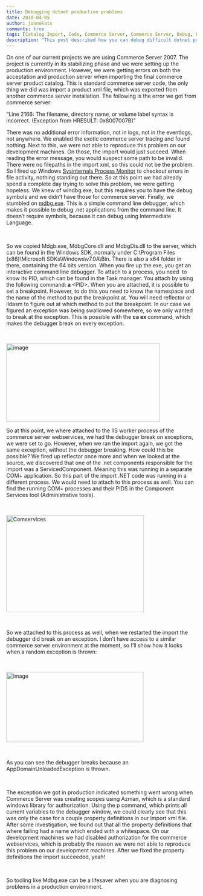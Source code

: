 ```yaml
---
title: Debugging dotnet production problems
date: 2010-04-05
author: jonnekats
comments: true
tags: [Catalog Import, Code, Commerce Server, Commerce Server, Debug, Error, Msdbg, Production]
description: "This post described how you can debug difficult dotnet problems in production environments. To illustrate this I’ll describe how we solved a problem we had with Microsoft Commerce Server in production."
---
```

On one of our current projects we are using Commerce Server 2007. The project is currently in its stabilizing phase and we were setting up the production environment. However, we were getting errors on both the acceptation and production server when importing the final commerce server product catalog. This is standard commerce server code, the only thing we did was import a product xml file, which was exported from another commerce server installation. The following is the error we got from commerce server:

“Line 2166: The filename, directory name, or volume label syntax is incorrect. (Exception from HRESULT: 0x8007007B)”

There was no additional error information, not in logs, not in the eventlogs, not anywhere. We enabled the exotic commerce server tracing and found nothing. Next to this, we were not able to reproduce this problem on our development machines. On those, the import would just succeed. When reading the error message, you would suspect some path to be invalid. There were no filepaths in the import xml, so this could not be the problem. So I fired up Windows <a href="http://technet.microsoft.com/en-us/sysinternals/bb545046.aspx" target="_blank">Sysinternals Process Monitor</a> to checkout errors in file activity, nothing standing out there. So at this point we had already spend a complete day trying to solve this problem, we were getting hopeless. We knew of windbg.exe, but this requires you to have the debug symbols and we didn’t have those for commerce server. Finally, we stumbled on <a href="http://msdn.microsoft.com/en-us/library/ms229861.aspx" target="_blank">mdbg.exe</a>. This is a simple command line debugger, which makes it possible to debug .net applications from the command line. It doesn’t require symbols, because it can debug using Intermediate Language. </p>  <p>&#160;</p>  <p>So we copied Mdgb.exe, MdbgCore.dll and MdbgDis.dll to the server, which can be found in the Windows SDK, normally under C:\Program Files (x86)\Microsoft SDKs\Windows\v7.0A\Bin. There is also a x64 folder in there, containing the 64 bits version. When you fire up the exe, you get an interactive command line debugger. To attach to a process, you need&#160; to know its PID, which can be found in the Task manager. You attach by using the following command: <strong>a </strong>&lt;PID&gt;. When you are attached, it is possible to set a breakpoint. However, to do this you need to know the namespace and the name of the method to put the breakpoint at. You will need reflector or ildasm to figure out at which method to put the breakpoint. In our case we figured an exception was being swallowed somewhere, so we only wanted to break at the exception. This is possible with the <strong>ca ex </strong>command, which makes the debugger break on every exception.</p>  <p>&#160;</p>  <p><a href="http://jonnekats.files.wordpress.com/2010/04/image.png"><img style="display:inline;border-width:0;" title="image" border="0" alt="image" src="http://jonnekats.files.wordpress.com/2010/04/image_thumb.png" width="406" height="207" /></a> </p>  <p>So at this point, we where attached to the IIS worker process of the commerce server webservices, we had the debugger break on exceptions, we were set to go. However, when we ran the import again, we got the same exception, without the debugger breaking. How could this be possible? We fired up reflector once more and when we looked at the source, we discovered that one of the .net components responsible for the import was a ServicedComponent. Meaning this was running in a separate COM+ application. So this part of the import .NET code was running in a different process. We would need to attach to this process as well. You can find the running COM+ processes and their PIDS in the Component Services tool (Administrative tools). </p>  <p>&#160;</p>  <p><a href="http://jonnekats.files.wordpress.com/2010/04/comservices.png"><img style="display:inline;border-width:0;" title="Comservices" border="0" alt="Comservices" src="http://jonnekats.files.wordpress.com/2010/04/comservices_thumb.png" width="364" height="256" /></a> </p>  <p>&#160;</p>  <p>So we attached to this process as well, when we restarted the import the debugger did break on an exception. I don’t have access to a similar commerce server environment at the moment, so I’ll show how it looks when a random exception is thrown:</p>  <p>&#160;</p>  <p><a href="http://jonnekats.files.wordpress.com/2010/04/image1.png"><img style="display:inline;border-width:0;" title="image" border="0" alt="image" src="http://jonnekats.files.wordpress.com/2010/04/image_thumb1.png" width="363" height="185" /></a> </p>  <p>&#160;</p>  <p>As you can see the debugger breaks because an AppDomainUnloadedException is thrown. </p>  <p>&#160;</p>  <p>The exception we got in production indicated something went wrong when Commerce Server was creating scopes using Azman, which is a standard windows library for authorization. Using the p command, which prints all current variables to the debugger window, we could clearly see that this was only the case for a couple property definitions in our import xml file. After some investigation, we found out that all the property definitions that where failing had a name which ended with a whitespace. On our development machines we had disabled authorization for the commerce webservices, which is probably the reason we were not able to reproduce this problem on our development machines. After we fixed the property definitions the import succeeded, yeah!</p>  <p>&#160;</p>  <p>So tooling like Mdbg.exe can be a lifesaver when you are diagnosing problems in a production environment. </p>
